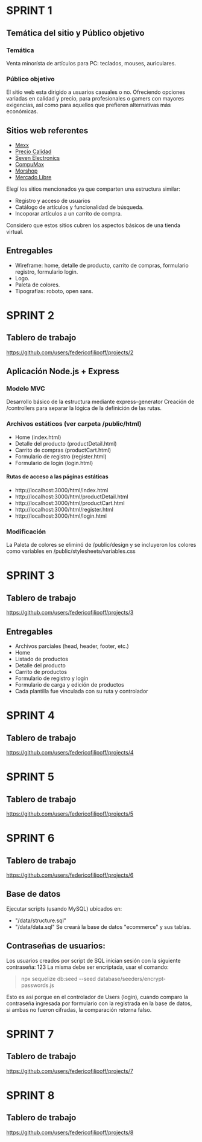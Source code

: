 # SPRINT 1

## Temática del sitio y Público objetivo
### __Temática__
Venta minorísta de artículos para PC: teclados, mouses, auriculares.

### __Público objetivo__
El sitio web esta dirigido a usuarios casuales o no.
Ofreciendo opciones variadas en calidad y precio, para profesionales o gamers
con mayores exigencias, así como para aquellos que prefieren alternativas más económicas.

## Sitios web referentes
- [Mexx](https://www.mexx.com.ar/)
- [Precio Calidad](https://www.precio-calidad.com.ar/)
- [Seven Electronics](https://www.sevenelectronics.com.ar/)
- [CompuMax](https://compumax.com.ar/)
- [Morshop](https://www.morshop.com.ar/)
- [Mercado Libre](https://www.mercadolibre.com.ar/)

Elegí los sitios mencionados ya que comparten una estructura similar:
- Registro y acceso de usuarios
- Catálogo de artículos y funcionalidad de búsqueda.
- Incoporar artículos a un carrito de compra.

Considero que estos sitios cubren los aspectos básicos de una tienda virtual.

## Entregables
- Wireframe: home, detalle de producto, carrito de compras, formulario registro, formulario login.
- Logo.
- Paleta de colores.
- Tipografías: roboto, open sans.

# SPRINT 2

## Tablero de trabajo
https://github.com/users/federicofilipoff/projects/2

## Aplicación Node.js + Express
### Modelo MVC
Desarrollo básico de la estructura mediante express-generator
Creación de /controllers para separar la lógica de la definición de las rutas.

### Archivos estáticos (ver carpeta /public/html)
- Home (index.html)
- Detalle del producto (productDetail.html)
- Carrito de compras (productCart.html)
- Formulario de registro (register.html)
- Formulario de login (login.html)

#### Rutas de acceso a las páginas estáticas
- http://localhost:3000/html/index.html
- http://localhost:3000/html/productDetail.html
- http://localhost:3000/html/productCart.html
- http://localhost:3000/html/register.html
- http://localhost:3000/html/login.html

### Modificación
La Paleta de colores se eliminó de /public/design y se incluyeron
los colores como variables en /public/stylesheets/variables.css


# SPRINT 3

## Tablero de trabajo
https://github.com/users/federicofilipoff/projects/3

## Entregables
- Archivos parciales (head, header, footer, etc.)
- Home
- Listado de productos
- Detalle del producto
- Carrito de productos
- Formulario de registro y login
- Formulario de carga y edición de productos
- Cada plantilla fue vinculada con su ruta y controlador

# SPRINT 4

## Tablero de trabajo
https://github.com/users/federicofilipoff/projects/4

# SPRINT 5

## Tablero de trabajo
https://github.com/users/federicofilipoff/projects/5

# SPRINT 6

## Tablero de trabajo
https://github.com/users/federicofilipoff/projects/6

## Base de datos
Ejecutar scripts (usando MySQL) ubicados en:
- "/data/structure.sql"
- "/data/data.sql"
Se creará la base de datos "ecommerce" y sus tablas.

## Contraseñas de usuarios:
Los usuarios creados por script de SQL inician sesión con la siguiente contraseña: 123
La misma debe ser encriptada, usar el comando:
> npx sequelize db:seed --seed database/seeders/encrypt-passwords.js

Esto es así porque en el controlador de Users (login),
cuando comparo la contraseña ingresada por formulario con la registrada
en la base de datos, si ambas no fueron cifradas, la comparación retorna falso.

# SPRINT 7

## Tablero de trabajo
https://github.com/users/federicofilipoff/projects/7

# SPRINT 8

## Tablero de trabajo
https://github.com/users/federicofilipoff/projects/8
